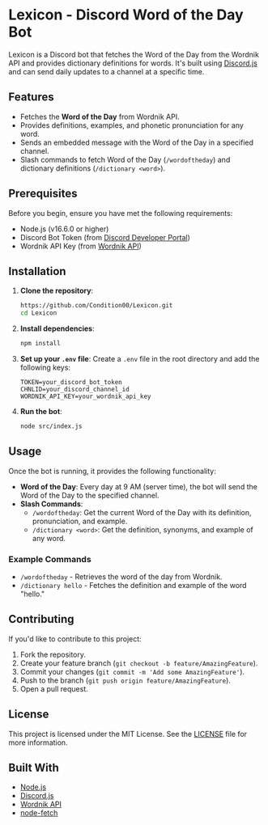 # Lexicon - Discord Word of the Day Bot

Lexicon is a Discord bot that fetches the Word of the Day from the Wordnik API and provides dictionary definitions for words. It's built using [Discord.js](https://discord.js.org/) and can send daily updates to a channel at a specific time.

## Features
- Fetches the **Word of the Day** from Wordnik API.
- Provides definitions, examples, and phonetic pronunciation for any word.
- Sends an embedded message with the Word of the Day in a specified channel.
- Slash commands to fetch Word of the Day (`/wordoftheday`) and dictionary definitions (`/dictionary <word>`).

## Prerequisites
Before you begin, ensure you have met the following requirements:
- Node.js (v16.6.0 or higher)
- Discord Bot Token (from [Discord Developer Portal](https://discord.com/developers/applications))
- Wordnik API Key (from [Wordnik API](https://developer.wordnik.com/))

## Installation

1. **Clone the repository**:
    ```bash
    https://github.com/Condition00/Lexicon.git
    cd Lexicon
    ```

2. **Install dependencies**:
    ```bash
    npm install
    ```

3. **Set up your `.env` file**:
   Create a `.env` file in the root directory and add the following keys:
    ```env
    TOKEN=your_discord_bot_token
    CHNLID=your_discord_channel_id
    WORDNIK_API_KEY=your_wordnik_api_key
    ```

4. **Run the bot**:
    ```bash
    node src/index.js
    ```

## Usage

Once the bot is running, it provides the following functionality:

- **Word of the Day**: Every day at 9 AM (server time), the bot will send the Word of the Day to the specified channel.
- **Slash Commands**:
  - `/wordoftheday`: Get the current Word of the Day with its definition, pronunciation, and example.
  - `/dictionary <word>`: Get the definition, synonyms, and example of any word.

### Example Commands
- `/wordoftheday` - Retrieves the word of the day from Wordnik.
- `/dictionary hello` - Fetches the definition and example of the word "hello."

## Contributing

If you'd like to contribute to this project:

1. Fork the repository.
2. Create your feature branch (`git checkout -b feature/AmazingFeature`).
3. Commit your changes (`git commit -m 'Add some AmazingFeature'`).
4. Push to the branch (`git push origin feature/AmazingFeature`).
5. Open a pull request.

## License
This project is licensed under the MIT License. See the [LICENSE](LICENSE) file for more information.

## Built With

- [Node.js](https://nodejs.org/)
- [Discord.js](https://discord.js.org/)
- [Wordnik API](https://developer.wordnik.com/)
- [node-fetch](https://www.npmjs.com/package/node-fetch)
